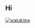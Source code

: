 ## Hi
[![wakatime](https://wakatime.com/badge/user/81440e59-0fdc-45da-9df7-22e459c29cb0/project/c3d89cea-4797-455b-af87-89d62ccb0335.svg)](https://wakatime.com/badge/user/81440e59-0fdc-45da-9df7-22e459c29cb0/project/c3d89cea-4797-455b-af87-89d62ccb0335)
